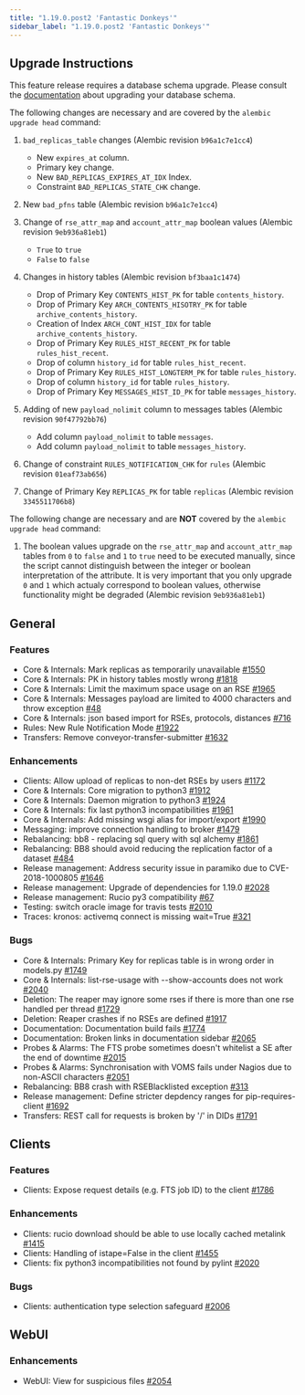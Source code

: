 ```yaml
---
title: "1.19.0.post2 'Fantastic Donkeys'"
sidebar_label: "1.19.0.post2 'Fantastic Donkeys'"
---
```


## Upgrade Instructions

This feature release requires a database schema upgrade. Please consult the [documentation](https://rucio.readthedocs.io/en/latest/database.html) about upgrading your database schema.

The following changes are necessary and are covered by the `alembic upgrade head` command:

1. `bad_replicas_table` changes (Alembic revision `b96a1c7e1cc4`)
   
   - New `expires_at` column.
   - Primary key change.
   - New `BAD_REPLICAS_EXPIRES_AT_IDX` Index.
   - Constraint `BAD_REPLICAS_STATE_CHK` change.

2. New `bad_pfns` table (Alembic revision `b96a1c7e1cc4`)

3. Change of `rse_attr_map` and `account_attr_map` boolean values (Alembic revision `9eb936a81eb1`)
   
   - `True` to `true`
   - `False` to `false`

4. Changes in history tables (Alembic revision `bf3baa1c1474`)

   - Drop of Primary Key `CONTENTS_HIST_PK` for table `contents_history`.
   - Drop of Primary Key `ARCH_CONTENTS_HISOTRY_PK` for table `archive_contents_history`.
   - Creation of Index `ARCH_CONT_HIST_IDX` for table `archive_contents_history`.
   - Drop of Primary Key `RULES_HIST_RECENT_PK` for table `rules_hist_recent`.
   - Drop of column `history_id` for table `rules_hist_recent`.
   - Drop of Primary Key `RULES_HIST_LONGTERM_PK` for table `rules_history`.
   - Drop of column `history_id` for table `rules_history`.
   - Drop of Primary Key `MESSAGES_HIST_ID_PK` for table `messages_history`.

5. Adding of new `payload_nolimit` column to messages tables (Alembic revision `90f47792bb76`)

   - Add column `payload_nolimit` to table `messages`.
   - Add column `payload_nolimit` to table `messages_history`.

6. Change of constraint `RULES_NOTIFICATION_CHK` for `rules` (Alembic revision `01eaf73ab656`)

7. Change of Primary Key `REPLICAS_PK` for table `replicas` (Alembic revision `3345511706b8`)

The following change are necessary and are **NOT** covered by the `alembic upgrade head` command:

1. The boolean values upgrade on the `rse_attr_map` and `account_attr_map` tables from `0` to `false` and `1` to `true` need to be executed manually, since the script cannot distinguish between the integer or boolean interpretation of the attribute. It is very important that you only upgrade `0` and `1` which actualy correspond to boolean values, otherwise functionality might be degraded (Alembic revision `9eb936a81eb1`)

## General

### Features

- Core & Internals: Mark replicas as temporarily unavailable [#1550](https://github.com/rucio/rucio/issues/1550)
- Core & Internals: PK in history tables mostly wrong [#1818](https://github.com/rucio/rucio/issues/1818)
- Core & Internals: Limit the maximum space usage on an RSE [#1965](https://github.com/rucio/rucio/issues/1965)
- Core & Internals: Messages payload are limited to 4000 characters and throw exception [#48](https://github.com/rucio/rucio/issues/48)
- Core & Internals: json based import for RSEs, protocols, distances [#716](https://github.com/rucio/rucio/issues/716)
- Rules: New Rule Notification Mode [#1922](https://github.com/rucio/rucio/issues/1922)
- Transfers: Remove conveyor-transfer-submitter [#1632](https://github.com/rucio/rucio/issues/1632)

### Enhancements

- Clients: Allow upload of replicas to non-det RSEs by users [#1172](https://github.com/rucio/rucio/issues/1172)
- Core & Internals: Core migration to python3 [#1912](https://github.com/rucio/rucio/issues/1912)
- Core & Internals: Daemon migration to python3 [#1924](https://github.com/rucio/rucio/issues/1924)
- Core & Internals: fix last python3 incompatibilities [#1961](https://github.com/rucio/rucio/issues/1961)
- Core & Internals: Add missing wsgi alias for import/export [#1990](https://github.com/rucio/rucio/issues/1990)
- Messaging: improve connection handling to broker [#1479](https://github.com/rucio/rucio/issues/1479)
- Rebalancing: bb8 - replacing sql query with sql alchemy [#1861](https://github.com/rucio/rucio/issues/1861)
- Rebalancing: BB8 should avoid reducing the replication factor of a dataset [#484](https://github.com/rucio/rucio/issues/484)
- Release management: Address security issue in paramiko due to CVE-2018-1000805 [#1646](https://github.com/rucio/rucio/issues/1646)
- Release management: Upgrade of dependencies for 1.19.0 [#2028](https://github.com/rucio/rucio/issues/2028)
- Release management: Rucio py3 compatibility [#67](https://github.com/rucio/rucio/issues/67)
- Testing: switch oracle image for travis tests [#2010](https://github.com/rucio/rucio/issues/2010)
- Traces: kronos: activemq connect is missing wait=True [#321](https://github.com/rucio/rucio/issues/321)

### Bugs

- Core & Internals: Primary Key for replicas table is in wrong order in models.py [#1749](https://github.com/rucio/rucio/issues/1749)
- Core & Internals: list-rse-usage with --show-accounts does not work [#2040](https://github.com/rucio/rucio/issues/2040)
- Deletion: The reaper may ignore some rses if there is more than one rse handled per thread [#1729](https://github.com/rucio/rucio/issues/1729)
- Deletion: Reaper crashes if no RSEs are defined [#1917](https://github.com/rucio/rucio/issues/1917)
- Documentation: Documentation build fails [#1774](https://github.com/rucio/rucio/issues/1774)
- Documentation: Broken links in documentation sidebar [#2065](https://github.com/rucio/rucio/issues/2065)
- Probes & Alarms: The FTS probe sometimes doesn't whitelist a SE after the end of downtime [#2015](https://github.com/rucio/rucio/issues/2015)
- Probes & Alarms: Synchronisation with VOMS fails under Nagios due to non-ASCII characters [#2051](https://github.com/rucio/rucio/issues/2051)
- Rebalancing: BB8 crash with RSEBlacklisted exception [#313](https://github.com/rucio/rucio/issues/313)
- Release management: Define stricter depdency ranges for pip-requires-client [#1692](https://github.com/rucio/rucio/issues/1692)
- Transfers: REST call for requests is broken by '/' in DIDs [#1791](https://github.com/rucio/rucio/issues/1791)


## Clients

### Features

- Clients: Expose request details (e.g. FTS job ID) to the client [#1786](https://github.com/rucio/rucio/issues/1786)

### Enhancements

- Clients: rucio download should be able to use locally cached metalink [#1415](https://github.com/rucio/rucio/issues/1415)
- Clients: Handling of istape=False in the client [#1455](https://github.com/rucio/rucio/issues/1455)
- Clients: fix python3 incompatibilities not found by pylint [#2020](https://github.com/rucio/rucio/issues/2020)

### Bugs

- Clients: authentication type selection safeguard [#2006](https://github.com/rucio/rucio/issues/2006)


## WebUI

### Enhancements

- WebUI: View for suspicious files [#2054](https://github.com/rucio/rucio/issues/2054)
